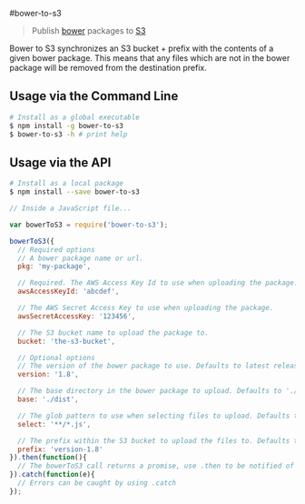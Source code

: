 #bower-to-s3

> Publish [bower](http://bower.io/) packages to [S3](http://aws.amazon.com/s3/)

Bower to S3 synchronizes an S3 bucket + prefix with the contents of a given
bower package. This means that any files which are not in the bower package
will be removed from the destination prefix.

## Usage via the Command Line
```sh
# Install as a global executable
$ npm install -g bower-to-s3
$ bower-to-s3 -h # print help
```

## Usage via the API
```sh
# Install as a local package
$ npm install --save bower-to-s3
```

```javascript
// Inside a JavaScript file...

var bowerToS3 = require('bower-to-s3');

bowerToS3({
  // Required options
  // A bower package name or url.
  pkg: 'my-package',

  // Required. The AWS Access Key Id to use when uploading the package.
  awsAccessKeyId: 'abcdef',

  // The AWS Secret Access Key to use when uploading the package.
  awsSecretAccessKey: '123456',

  // The S3 bucket name to upload the package to.
  bucket: 'the-s3-bucket',

  // Optional options
  // The version of the bower package to use. Defaults to latest release.
  version: '1.8',

  // The base directory in the bower package to upload. Defaults to './'.
  base: './dist',

  // The glob pattern to use when selecting files to upload. Defaults to '**/*'.
  select: '**/*.js',

  // The prefix within the S3 bucket to upload the files to. Defaults to ''.
  prefix: 'version-1.8'
}).then(function(){
  // The bowerToS3 call returns a promise, use .then to be notified of completion.
}).catch(function(e){
  // Errors can be caught by using .catch
});
```
